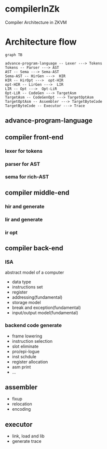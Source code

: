 # compilerInZk
Compiler Architecture in ZKVM

# Architecture flow

```mermaid
graph TB

advance-program-language -- Lexer ---> Tokens 
Tokens -- Parser ---> AST
AST -- Sema ---> Sema-AST
Sema-AST -- HirGen --->  HIR
HIR -- HirOpt --->  opt-HIR
opt-HIR -- LirGen --->  LIR
LIR -- Opt --->  Opt-LiR
Opt-LiR -- CodeGen ---> TargetAsm
TargetAsm -- CodeGenOpt ---> TargetOptAsm
TargetOptAsm -- Assembler ---> TargetByteCode
TargetByteCode -- Executor ---> Trace
```

## advance-program-language

## compiler front-end

### lexer for tokens

### parser for AST

### sema for rich-AST

## compiler middle-end

### hir and generate

### lir and generate

### ir opt

## compiler back-end

### ISA
abstract model of a computer

- data type
- instructions set
- register
- addressing(fundamental)
- storage model
- break and exception(fundamental) 
- input/output model(fundamental)

### backend code generate

- frame lowering
- instruction selection
- slot eliminate
- pro/epi-logue
- inst schdule
- register allocation
- asm print
- ...

## assembler 
- fixup 
- relocation
- encoding

## executor
- link, load and lib
- generate trace